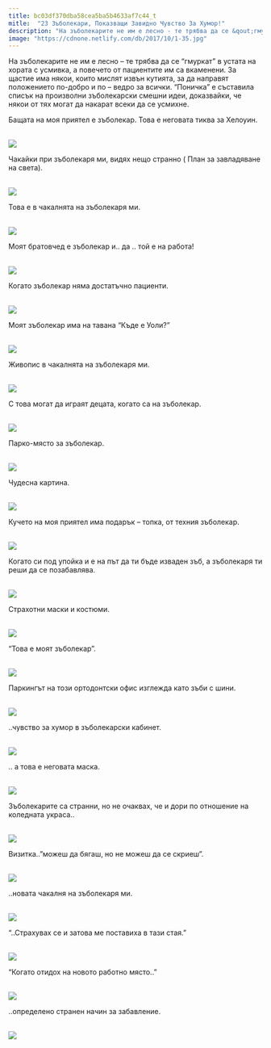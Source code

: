 ```yaml
---
title: bc03df370dba58cea5ba5b4633af7c44_t
mitle:  "23 Зъболекари, Показващи Завидно Чувство За Хумор!"
description: "На зъболекарите не им е лесно - те трябва да се &qout;гмуркат&qout; в устата на хората с усмивка, а повечето от пациентите им са вкаменени. За щастие има някои, които мислят извъ�"
image: "https://cdnone.netlify.com/db/2017/10/1-35.jpg"
---
```


 <p>На зъболекарите не им е лесно – те трябва да се “гмуркат” в устата на хората с усмивка, а повечето от пациентите им са вкаменени. За щастие има някои, които мислят извън кутията, за да направят положението по-добро и по – ведро за всички. “Поничка” е съставила списък на произволни зъболекарски смешни идеи, доказвайки, че някои от тях могат да накарат всеки да се усмихне.</p>      <p>Бащата на моя приятел е зъболекар. Това е неговата тиква за Хелоуин.</p> <p> <br/><img src="https://cdnone.netlify.com/db/2017/10/1-35.jpg"/><br/></p> <p>Чакайки при зъболекаря ми, видях нещо странно ( План за завладяване на света).</p>      <p> <br/><img src="https://cdnone.netlify.com/db/2017/10/2-33.jpg"/><br/></p> <p>Това е в чакалнята на зъболекаря ми.</p> <p> <br/><img src="https://cdnone.netlify.com/db/2017/10/3-35.jpg"/><br/></p> <p>Моят братовчед е зъболекар и.. да .. той е на работа!</p>      <p> <br/><img src="https://cdnone.netlify.com/db/2017/10/4-35.jpg"/><br/></p> <p>Когато зъболекар няма достатъчно пациенти.</p> <p> <br/><img src="https://cdnone.netlify.com/db/2017/10/5-30.jpg"/><br/></p> <p>Моят зъболекар има на тавана “Къде е Уоли?”</p> <p> <br/><img src="https://cdnone.netlify.com/db/2017/10/6-32.jpg"/><br/></p> <p>Живопис в чакалнята на зъболекаря ми.</p>      <p> <br/><img src="https://cdnone.netlify.com/db/2017/10/7-31.jpg"/><br/></p> <p>С това могат да играят децата, когато са на зъболекар.</p> <p> <br/><img src="https://cdnone.netlify.com/db/2017/10/8-33.jpg"/><br/></p> <p>Парко-място за зъболекар.</p>      <p> <br/><img src="https://cdnone.netlify.com/db/2017/10/9-29.jpg"/><br/></p> <p>Чудесна картина.</p> <p> <br/><img src="https://cdnone.netlify.com/db/2017/10/10-31.jpg"/><br/></p> <p>Кучето на моя приятел има подарък – топка, от техния зъболекар.</p> <p> <br/><img src="https://cdnone.netlify.com/db/2017/10/11-25.jpg"/><br/></p> <p>Когато си под упойка и е на път да ти бъде изваден зъб, а зъболекаря ти реши да се позабавлява.</p> <p> <br/><img src="https://cdnone.netlify.com/db/2017/10/12-26.jpg"/><br/></p> <p>Страхотни маски и костюми.</p> <p> <br/><img src="https://cdnone.netlify.com/db/2017/10/13-24.jpg"/><br/></p> <p>“Това е моят зъболекар”.</p> <p> <br/><img src="https://cdnone.netlify.com/db/2017/10/14-33.jpg"/><br/></p> <p>Паркингът на този ортодонтски офис изглежда като зъби с шини.</p> <p> <br/><img src="https://cdnone.netlify.com/db/2017/10/15-22.jpg"/><br/></p> <p>..чувство за хумор в зъболекарски кабинет.</p> <p> <br/><img src="https://cdnone.netlify.com/db/2017/10/16-21.jpg"/><br/></p> <p>.. а това е неговата маска.</p> <p> <br/><img src="https://cdnone.netlify.com/db/2017/10/17-18.jpg"/><br/></p> <p>Зъболекарите са странни, но не очаквах, че и дори по отношение на коледната украса..</p> <p> <br/><img src="https://cdnone.netlify.com/db/2017/10/18-13.jpg"/><br/></p> <p>Визитка..”можеш да бягаш, но не можеш да се скриеш”.</p> <p> <br/><img src="https://cdnone.netlify.com/db/2017/10/funny-dentist-humour-30-59d4864033985__605.jpg"/><br/></p> <p>..новата чакалня на зъболекаря ми.</p> <p> <br/><img src="https://cdnone.netlify.com/db/2017/10/19-11.jpg"/><br/></p> <p>“..Страхувах се и затова ме поставиха в тази стая.”</p> <p> <br/><img src="https://cdnone.netlify.com/db/2017/10/20-10.jpg"/><br/></p> <p>“Когато отидох на новото работно място..”</p> <p> <br/><img src="https://cdnone.netlify.com/db/2017/10/21-9.jpg"/><br/></p> <p>..определено странен начин за забавление.</p> <p> <br/><img src="https://cdnone.netlify.com/db/2017/10/22-8.jpg"/><br/></p> <p> </p>       